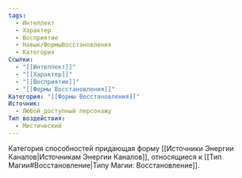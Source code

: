 ```yaml
---
tags:
  - Интеллект
  - Характер
  - Восприятие
  - Навык/ФормыВосстановления
  - Категория
Ссылки:
  - "[[Интеллект]]"
  - "[[Характер]]"
  - "[[Восприятие]]"
  - "[[Формы Восстановления]]"
Категория: "[[Формы Восстановления]]"
Источник:
  - Любой доступный персонажу
Тип воздействия:
  - Мистический
---
```

Категория способностей придающая форму [[Источники Энергии Каналов|Источникам Энергии Каналов]], относящиеся к [[Тип Магии#Восстановление|Типу Магии: Восстановление]].